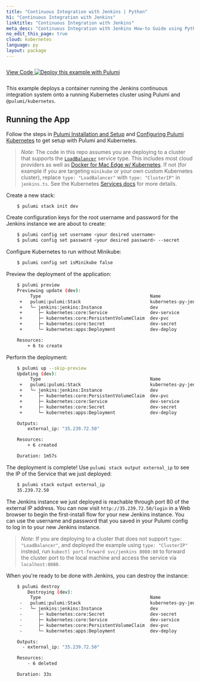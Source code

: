 ```yaml
---
title: "Continuous Integration with Jenkins | Python"
h1: "Continuous Integration with Jenkins"
linktitle: "Continuous Integration with Jenkins"
meta_desc: "Continuous Integration with Jenkins How-to Guide using Python"
no_edit_this_page: true
cloud: kubernetes
language: py
layout: package
---
```


<!-- WARNING: this page was generated by a tool. Do not edit it by hand. -->
<!-- To change it, please see https://github.com/pulumi/registry/tree/master/tools/mktutorial. -->

<p class="mb-4 inline-flex items-center">
    <a class="rounded-md font-display text-lg text-white bg-white border-2 border-blue-600 px-3 mr-2 whitespace-no-wrap hover:text-white" style="height: 45px; line-height: 41px;" href="https://github.com/pulumi/examples/tree/master/kubernetes-py-jenkins" target="_blank">
        <span class="flex items-center">
            <i class="fab fa-github pr-1.5"></i>
            <span>View Code</span>
        </span>
    </a>
    <a href="https://app.pulumi.com/new?template=https://github.com/pulumi/examples/blob/master/kubernetes-py-jenkins/README.md" target="_blank">
        <img src="https://get.pulumi.com/new/button.svg" alt="Deploy this example with Pulumi">
    </a>
</p>


This example deploys a container running the Jenkins continuous integration system onto a running
Kubernetes cluster using Pulumi and `@pulumi/kubernetes`.

## Running the App

Follow the steps in [Pulumi Installation and Setup](https://www.pulumi.com/docs/get-started/install/) and [Configuring Pulumi
Kubernetes](https://www.pulumi.com/docs/intro/cloud-providers/kubernetes/setup/) to get setup with Pulumi and Kubernetes.

> _Note_: The code in this repo assumes you are deploying to a cluster that supports the
> [`LoadBalancer`](https://kubernetes.io/docs/concepts/services-networking/service/#type-loadbalancer) service type.
> This includes most cloud providers as well as [Docker for Mac Edge w/
> Kubernetes](https://docs.docker.com/docker-for-mac/kubernetes/). If not (for example if you are targeting `minikube`
> or your own custom Kubernetes cluster), replace `type: "LoadBalancer"` with `type: "ClusterIP"` in `jenkins.ts`. See
> the Kubernetes [Services
> docs](https://kubernetes.io/docs/concepts/services-networking/service/#publishing-services---service-types) for more
> details.

Create a new stack:

```bash
    $ pulumi stack init dev
```

Create configuration keys for the root username and password for the Jenkins instance we are
about to create:

```bash
    $ pulumi config set username <your desired username>
    $ pulumi config set password <your desired password> --secret
```

Configure Kubernetes to run without Minikube:

```bash
    $ pulumi config set isMinikube false
```

Preview the deployment of the application:

```bash
    $ pulumi preview
    Previewing update (dev):
         Type                                         Name                       Plan
     +   pulumi:pulumi:Stack                          kubernetes-py-jenkins-dev  create
     +   └─ jenkins:jenkins:Instance                  dev                        create
     +      ├─ kubernetes:core:Service                dev-service                create
     +      ├─ kubernetes:core:PersistentVolumeClaim  dev-pvc                    create
     +      ├─ kubernetes:core:Secret                 dev-secret                 create
     +      └─ kubernetes:apps:Deployment             dev-deploy                 create

    Resources:
        + 6 to create
```

Perform the deployment:

```bash
    $ pulumi up --skip-preview
    Updating (dev):
         Type                                         Name                       Status
     +   pulumi:pulumi:Stack                          kubernetes-py-jenkins-dev  created
     +   └─ jenkins:jenkins:Instance                  dev                        created
     +      ├─ kubernetes:core:PersistentVolumeClaim  dev-pvc                    created
     +      ├─ kubernetes:core:Service                dev-service                created
     +      ├─ kubernetes:core:Secret                 dev-secret                 created
     +      └─ kubernetes:apps:Deployment             dev-deploy                 created

    Outputs:
        external_ip: "35.239.72.50"

    Resources:
        + 6 created

    Duration: 1m57s
```

The deployment is complete! Use `pulumi stack output external_ip` to see the IP of the Service that we just deployed:

```bash
    $ pulumi stack output external_ip
    35.239.72.50
```

The Jenkins instance we just deployed is reachable through port 80 of the external IP address. You can now
visit `http://35.239.72.50/login` in a Web browser to begin the first-install flow for your new Jenkins instance.
You can use the username and password that you saved in your Pulumi config to log in to your new Jenkins instance.

> _Note_: If you are deploying to a cluster that does not support `type: "LoadBalancer"`, and deployed the example using
> `type: "ClusterIP"` instead, run `kubectl port-forward svc/jenkins 8080:80` to forward the cluster port to the local
> machine and access the service via `localhost:8080`.

When you're ready to be done with Jenkins, you can destroy the instance:

```bash
    $ pulumi destroy
        Destroying (dev):
         Type                                         Name                       Status
     -   pulumi:pulumi:Stack                          kubernetes-py-jenkins-dev  deleted
     -   └─ jenkins:jenkins:Instance                  dev                        deleted
     -      ├─ kubernetes:core:Secret                 dev-secret                 deleted
     -      ├─ kubernetes:core:Service                dev-service                deleted
     -      ├─ kubernetes:core:PersistentVolumeClaim  dev-pvc                    deleted
     -      └─ kubernetes:apps:Deployment             dev-deploy                 deleted

    Outputs:
      - external_ip: "35.239.72.50"

    Resources:
        - 6 deleted

    Duration: 33s
```

